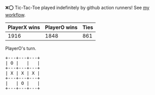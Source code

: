 :x::o: Tic-Tac-Toe played indefinitely by github action runners! See [my workflow](.github/workflows/play.yaml).

|PlayerX wins|PlayerO wins|Ties|
|-|-|-|
|1916|1848|861|

PlayerO's turn.

<pre>
+---+---+---+
| O |   |   |
+---+---+---+
| X | X | X |
+---+---+---+
|   | O |   |
+---+---+---+
</pre>